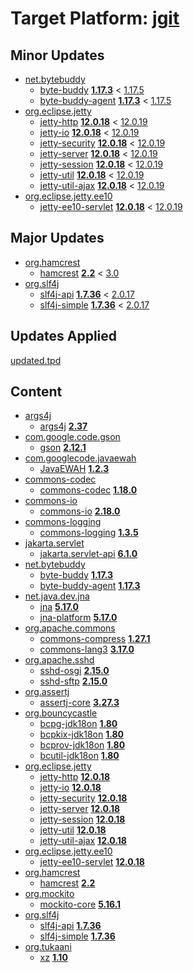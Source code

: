 # Target Platform: [jgit](https://raw.githubusercontent.com/eclipse-jgit/jgit/master/org.eclipse.jgit.packaging/org.eclipse.jgit.target/maven/dependencies.tpd)

## Minor Updates
 - [net.bytebuddy](https://repo1.maven.org/maven2/net/bytebuddy/)
    - [byte-buddy](https://repo1.maven.org/maven2/net/bytebuddy/byte-buddy/) **[1.17.3](https://repo1.maven.org/maven2/net/bytebuddy/byte-buddy/1.17.3)** < [1.17.5](https://repo1.maven.org/maven2/net/bytebuddy/byte-buddy/1.17.5/)
    - [byte-buddy-agent](https://repo1.maven.org/maven2/net/bytebuddy/byte-buddy-agent/) **[1.17.3](https://repo1.maven.org/maven2/net/bytebuddy/byte-buddy-agent/1.17.3)** < [1.17.5](https://repo1.maven.org/maven2/net/bytebuddy/byte-buddy-agent/1.17.5/)
 - [org.eclipse.jetty](https://repo1.maven.org/maven2/org/eclipse/jetty/)
    - [jetty-http](https://repo1.maven.org/maven2/org/eclipse/jetty/jetty-http/) **[12.0.18](https://repo1.maven.org/maven2/org/eclipse/jetty/jetty-http/12.0.18)** < [12.0.19](https://repo1.maven.org/maven2/org/eclipse/jetty/jetty-http/12.0.19/)
    - [jetty-io](https://repo1.maven.org/maven2/org/eclipse/jetty/jetty-io/) **[12.0.18](https://repo1.maven.org/maven2/org/eclipse/jetty/jetty-io/12.0.18)** < [12.0.19](https://repo1.maven.org/maven2/org/eclipse/jetty/jetty-io/12.0.19/)
    - [jetty-security](https://repo1.maven.org/maven2/org/eclipse/jetty/jetty-security/) **[12.0.18](https://repo1.maven.org/maven2/org/eclipse/jetty/jetty-security/12.0.18)** < [12.0.19](https://repo1.maven.org/maven2/org/eclipse/jetty/jetty-security/12.0.19/)
    - [jetty-server](https://repo1.maven.org/maven2/org/eclipse/jetty/jetty-server/) **[12.0.18](https://repo1.maven.org/maven2/org/eclipse/jetty/jetty-server/12.0.18)** < [12.0.19](https://repo1.maven.org/maven2/org/eclipse/jetty/jetty-server/12.0.19/)
    - [jetty-session](https://repo1.maven.org/maven2/org/eclipse/jetty/jetty-session/) **[12.0.18](https://repo1.maven.org/maven2/org/eclipse/jetty/jetty-session/12.0.18)** < [12.0.19](https://repo1.maven.org/maven2/org/eclipse/jetty/jetty-session/12.0.19/)
    - [jetty-util](https://repo1.maven.org/maven2/org/eclipse/jetty/jetty-util/) **[12.0.18](https://repo1.maven.org/maven2/org/eclipse/jetty/jetty-util/12.0.18)** < [12.0.19](https://repo1.maven.org/maven2/org/eclipse/jetty/jetty-util/12.0.19/)
    - [jetty-util-ajax](https://repo1.maven.org/maven2/org/eclipse/jetty/jetty-util-ajax/) **[12.0.18](https://repo1.maven.org/maven2/org/eclipse/jetty/jetty-util-ajax/12.0.18)** < [12.0.19](https://repo1.maven.org/maven2/org/eclipse/jetty/jetty-util-ajax/12.0.19/)
 - [org.eclipse.jetty.ee10](https://repo1.maven.org/maven2/org/eclipse/jetty/ee10/)
    - [jetty-ee10-servlet](https://repo1.maven.org/maven2/org/eclipse/jetty/ee10/jetty-ee10-servlet/) **[12.0.18](https://repo1.maven.org/maven2/org/eclipse/jetty/ee10/jetty-ee10-servlet/12.0.18)** < [12.0.19](https://repo1.maven.org/maven2/org/eclipse/jetty/ee10/jetty-ee10-servlet/12.0.19/)

## Major Updates
 - [org.hamcrest](https://repo1.maven.org/maven2/org/hamcrest/)
    - [hamcrest](https://repo1.maven.org/maven2/org/hamcrest/hamcrest/) **[2.2](https://repo1.maven.org/maven2/org/hamcrest/hamcrest/2.2)** < [3.0](https://repo1.maven.org/maven2/org/hamcrest/hamcrest/3.0/)
 - [org.slf4j](https://repo1.maven.org/maven2/org/slf4j/)
    - [slf4j-api](https://repo1.maven.org/maven2/org/slf4j/slf4j-api/) **[1.7.36](https://repo1.maven.org/maven2/org/slf4j/slf4j-api/1.7.36)** < [2.0.17](https://repo1.maven.org/maven2/org/slf4j/slf4j-api/2.0.17/)
    - [slf4j-simple](https://repo1.maven.org/maven2/org/slf4j/slf4j-simple/) **[1.7.36](https://repo1.maven.org/maven2/org/slf4j/slf4j-simple/1.7.36)** < [2.0.17](https://repo1.maven.org/maven2/org/slf4j/slf4j-simple/2.0.17/)

## Updates Applied
[updated.tpd](updated.tpd)

## Content
 - [args4j](https://repo1.maven.org/maven2/args4j/)
    - [args4j](https://repo1.maven.org/maven2/args4j/args4j/) **[2.37](https://repo1.maven.org/maven2/args4j/args4j/2.37)**
 - [com.google.code.gson](https://repo1.maven.org/maven2/com/google/code/gson/)
    - [gson](https://repo1.maven.org/maven2/com/google/code/gson/gson/) **[2.12.1](https://repo1.maven.org/maven2/com/google/code/gson/gson/2.12.1)**
 - [com.googlecode.javaewah](https://repo1.maven.org/maven2/com/googlecode/javaewah/)
    - [JavaEWAH](https://repo1.maven.org/maven2/com/googlecode/javaewah/JavaEWAH/) **[1.2.3](https://repo1.maven.org/maven2/com/googlecode/javaewah/JavaEWAH/1.2.3)**
 - [commons-codec](https://repo1.maven.org/maven2/commons-codec/)
    - [commons-codec](https://repo1.maven.org/maven2/commons-codec/commons-codec/) **[1.18.0](https://repo1.maven.org/maven2/commons-codec/commons-codec/1.18.0)**
 - [commons-io](https://repo1.maven.org/maven2/commons-io/)
    - [commons-io](https://repo1.maven.org/maven2/commons-io/commons-io/) **[2.18.0](https://repo1.maven.org/maven2/commons-io/commons-io/2.18.0)**
 - [commons-logging](https://repo1.maven.org/maven2/commons-logging/)
    - [commons-logging](https://repo1.maven.org/maven2/commons-logging/commons-logging/) **[1.3.5](https://repo1.maven.org/maven2/commons-logging/commons-logging/1.3.5)**
 - [jakarta.servlet](https://repo1.maven.org/maven2/jakarta/servlet/)
    - [jakarta.servlet-api](https://repo1.maven.org/maven2/jakarta/servlet/jakarta.servlet-api/) **[6.1.0](https://repo1.maven.org/maven2/jakarta/servlet/jakarta.servlet-api/6.1.0)**
 - [net.bytebuddy](https://repo1.maven.org/maven2/net/bytebuddy/)
    - [byte-buddy](https://repo1.maven.org/maven2/net/bytebuddy/byte-buddy/) **[1.17.3](https://repo1.maven.org/maven2/net/bytebuddy/byte-buddy/1.17.3)**
    - [byte-buddy-agent](https://repo1.maven.org/maven2/net/bytebuddy/byte-buddy-agent/) **[1.17.3](https://repo1.maven.org/maven2/net/bytebuddy/byte-buddy-agent/1.17.3)**
 - [net.java.dev.jna](https://repo1.maven.org/maven2/net/java/dev/jna/)
    - [jna](https://repo1.maven.org/maven2/net/java/dev/jna/jna/) **[5.17.0](https://repo1.maven.org/maven2/net/java/dev/jna/jna/5.17.0)**
    - [jna-platform](https://repo1.maven.org/maven2/net/java/dev/jna/jna-platform/) **[5.17.0](https://repo1.maven.org/maven2/net/java/dev/jna/jna-platform/5.17.0)**
 - [org.apache.commons](https://repo1.maven.org/maven2/org/apache/commons/)
    - [commons-compress](https://repo1.maven.org/maven2/org/apache/commons/commons-compress/) **[1.27.1](https://repo1.maven.org/maven2/org/apache/commons/commons-compress/1.27.1)**
    - [commons-lang3](https://repo1.maven.org/maven2/org/apache/commons/commons-lang3/) **[3.17.0](https://repo1.maven.org/maven2/org/apache/commons/commons-lang3/3.17.0)**
 - [org.apache.sshd](https://repo1.maven.org/maven2/org/apache/sshd/)
    - [sshd-osgi](https://repo1.maven.org/maven2/org/apache/sshd/sshd-osgi/) **[2.15.0](https://repo1.maven.org/maven2/org/apache/sshd/sshd-osgi/2.15.0)**
    - [sshd-sftp](https://repo1.maven.org/maven2/org/apache/sshd/sshd-sftp/) **[2.15.0](https://repo1.maven.org/maven2/org/apache/sshd/sshd-sftp/2.15.0)**
 - [org.assertj](https://repo1.maven.org/maven2/org/assertj/)
    - [assertj-core](https://repo1.maven.org/maven2/org/assertj/assertj-core/) **[3.27.3](https://repo1.maven.org/maven2/org/assertj/assertj-core/3.27.3)**
 - [org.bouncycastle](https://repo1.maven.org/maven2/org/bouncycastle/)
    - [bcpg-jdk18on](https://repo1.maven.org/maven2/org/bouncycastle/bcpg-jdk18on/) **[1.80](https://repo1.maven.org/maven2/org/bouncycastle/bcpg-jdk18on/1.80)**
    - [bcpkix-jdk18on](https://repo1.maven.org/maven2/org/bouncycastle/bcpkix-jdk18on/) **[1.80](https://repo1.maven.org/maven2/org/bouncycastle/bcpkix-jdk18on/1.80)**
    - [bcprov-jdk18on](https://repo1.maven.org/maven2/org/bouncycastle/bcprov-jdk18on/) **[1.80](https://repo1.maven.org/maven2/org/bouncycastle/bcprov-jdk18on/1.80)**
    - [bcutil-jdk18on](https://repo1.maven.org/maven2/org/bouncycastle/bcutil-jdk18on/) **[1.80](https://repo1.maven.org/maven2/org/bouncycastle/bcutil-jdk18on/1.80)**
 - [org.eclipse.jetty](https://repo1.maven.org/maven2/org/eclipse/jetty/)
    - [jetty-http](https://repo1.maven.org/maven2/org/eclipse/jetty/jetty-http/) **[12.0.18](https://repo1.maven.org/maven2/org/eclipse/jetty/jetty-http/12.0.18)**
    - [jetty-io](https://repo1.maven.org/maven2/org/eclipse/jetty/jetty-io/) **[12.0.18](https://repo1.maven.org/maven2/org/eclipse/jetty/jetty-io/12.0.18)**
    - [jetty-security](https://repo1.maven.org/maven2/org/eclipse/jetty/jetty-security/) **[12.0.18](https://repo1.maven.org/maven2/org/eclipse/jetty/jetty-security/12.0.18)**
    - [jetty-server](https://repo1.maven.org/maven2/org/eclipse/jetty/jetty-server/) **[12.0.18](https://repo1.maven.org/maven2/org/eclipse/jetty/jetty-server/12.0.18)**
    - [jetty-session](https://repo1.maven.org/maven2/org/eclipse/jetty/jetty-session/) **[12.0.18](https://repo1.maven.org/maven2/org/eclipse/jetty/jetty-session/12.0.18)**
    - [jetty-util](https://repo1.maven.org/maven2/org/eclipse/jetty/jetty-util/) **[12.0.18](https://repo1.maven.org/maven2/org/eclipse/jetty/jetty-util/12.0.18)**
    - [jetty-util-ajax](https://repo1.maven.org/maven2/org/eclipse/jetty/jetty-util-ajax/) **[12.0.18](https://repo1.maven.org/maven2/org/eclipse/jetty/jetty-util-ajax/12.0.18)**
 - [org.eclipse.jetty.ee10](https://repo1.maven.org/maven2/org/eclipse/jetty/ee10/)
    - [jetty-ee10-servlet](https://repo1.maven.org/maven2/org/eclipse/jetty/ee10/jetty-ee10-servlet/) **[12.0.18](https://repo1.maven.org/maven2/org/eclipse/jetty/ee10/jetty-ee10-servlet/12.0.18)**
 - [org.hamcrest](https://repo1.maven.org/maven2/org/hamcrest/)
    - [hamcrest](https://repo1.maven.org/maven2/org/hamcrest/hamcrest/) **[2.2](https://repo1.maven.org/maven2/org/hamcrest/hamcrest/2.2)**
 - [org.mockito](https://repo1.maven.org/maven2/org/mockito/)
    - [mockito-core](https://repo1.maven.org/maven2/org/mockito/mockito-core/) **[5.16.1](https://repo1.maven.org/maven2/org/mockito/mockito-core/5.16.1)**
 - [org.slf4j](https://repo1.maven.org/maven2/org/slf4j/)
    - [slf4j-api](https://repo1.maven.org/maven2/org/slf4j/slf4j-api/) **[1.7.36](https://repo1.maven.org/maven2/org/slf4j/slf4j-api/1.7.36)**
    - [slf4j-simple](https://repo1.maven.org/maven2/org/slf4j/slf4j-simple/) **[1.7.36](https://repo1.maven.org/maven2/org/slf4j/slf4j-simple/1.7.36)**
 - [org.tukaani](https://repo1.maven.org/maven2/org/tukaani/)
    - [xz](https://repo1.maven.org/maven2/org/tukaani/xz/) **[1.10](https://repo1.maven.org/maven2/org/tukaani/xz/1.10)**
